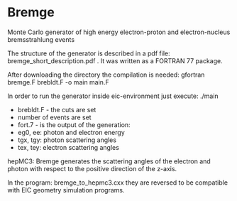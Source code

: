 # Bremge
Monte Carlo generator of high energy electron-proton and electron-nucleus bremsstrahlung events

The structure of the generator is described in a pdf file: bremge_short_description.pdf . It was written as a FORTRAN 77 package. 

After downloading the directory the compilation is needed: gfortran bremge.F brebldt.F -o main main.F

In order to run the generator inside eic-environment just execute:
./main 

* brebldt.F - the cuts are set
* number of events are set
* fort.7 - is the output of the generation:
* eg0, ee: photon and electron energy
* tgx, tgy: photon scattering angles
* tex, tey: electron scattering angles

hepMC3:
Bremge generates the scattering angles of the electron and photon with respect to the positive direction of the z-axis. 

In the program: bremge_to_hepmc3.cxx they are reversed to be compatible with EIC geometry simulation programs.  
